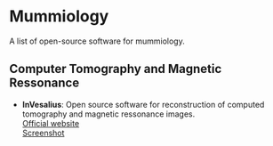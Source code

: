# Mummiology

A list of open-source software for mummiology.

## Computer Tomography and Magnetic Ressonance

- **InVesalius**: Open source software for reconstruction of computed tomography and magnetic ressonance images.    
  [Official website](https://invesalius.github.io/)
  <br>
  [Screenshot](.././images/invesalius_similaun_mummy_extracting_bones_arc-team.png)
